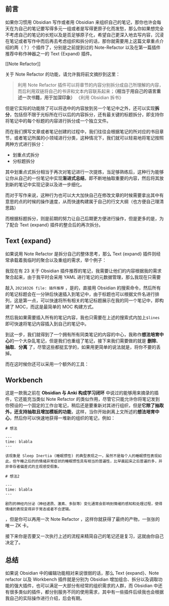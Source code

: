 ## 前言

如果你习惯用 Obsidian 写作或者用 Obsidian 来组织自己的笔记，那你也许会每天在为自己的笔记要写得多元一组或者是写得更原子化而发愁，那么你如果想完全不考虑自己的笔记的长短以及是否足够原子化，希望自己更深入地去写内容，沉浸在笔记或者写作中而后再去考虑组织和拆分的话，那你就需要用上这篇文章重点介绍的两（？）个插件了，分别是之前提到过的 Note-Refactor 以及在第一篇插件推荐中称作神器之一的 Text {Expand} 插件。

[[Note Refactor]]

关于 Note Refactor 的功能，请允许我将前文摘抄到这里：

> 利用 Note Refactor 插件可以将章节的内容分别拆分成自己所理解的内容，而后利用双链将自己的书评和文本内容联系起来；**（相当于用自己的语言重述一次书籍，用于加深印象）** 《利用 Obsidian 拆书》  

但是它实际的功能除了可以将选中的内容放到另一个笔记中之外，还可以实现**拆分**，包括但不限于光标所在行以后的内容拆分，还有最关键的标题拆分，即支持你将笔记中的每个标题的内容进行拆分成一个独立文件。

而在我们撰写文章或者笔记创建的过程中，我们往往会根据笔记的所对应的书目章节，或者笔记所属的小领域进行分类，这种情况下，我们就可以轻易地将笔记按照两种方式进行拆分：

-   划重点式拆分
-   分标题拆分

其中划重点式拆分相当于再次对笔记进行一次提炼，当足够熟练后，这种行为能够让你从自己的一份笔记中实现**渐进式总结**，即不断地抽取重要的内容，然后将其放到新的笔记中实现记录以及进一步细化。

而对于写作来说，这种行为也可以大大加快自己在修改文章的时候需要拿出其中有意思的点的时候的操作速度，从而快速构建属于自己的行文大纲（也方便自己理清思路）

而根据标题拆分，则是前期的努力让自己后期更方便进行操作，但是更多的是，为了配合 Text {expand} 插件的整合后的再次拆分。

## Text {expand}

如果说用 Note Refactor 是拆分自己的整体思考，那么 Text {expand} 插件则经常承载着我临时的聚合以及重组的需求，举个例子：

我现在有 23 关于 Obsidian 插件推荐的笔记，我需要让他们的内容根据我的需求聚合起来，由于我平时会采用 YAML 进行笔记的元数据管理，那么我现在只需要

敲入 `20210326 file: 插件推荐` ，是的，直接用 Obsidian 的搜索命令，然后所有的笔记标题会在一分钟后快速插入到笔记中，由于标题也可以根据文件名进行排列，这是第一点，可以快速将所有相关的笔记标题展示在我的同一个笔记中，即构建了 MOC，而这是最简单的 MOC 构建方式。

然后我如果需要插入所有的笔记内容，我也只需要在上述的搜索式内加上`$lines`即可快速将笔记内容插入到自己的笔记中。

到这一步，我们就得到了一个拥有所有同类笔记的内容的中心，我称作**想法培育中心**的一个大杂乱笔记，但是我们也重组了笔记，接下来我们需要做的就是 **删除**、**抽取**、**分离** 了，尽管这些都挺玄学的，如果用更简单的说法就是，将你不要的丢掉。

而在这时候你还可以采用一个额外的工具：

## Workbench

这是一款我之前在 **Obsidian 与 Anki 构成学习闭环** 中说过的能够用来摘录的插件，它还能充当类似 Note Refactor 的类似作用，尽管它只能允许你将笔记发到你预设的一个固定的工作台笔记，稍后还是要重新对其进行组织，但是**它除了抽取外，还支持抽取且增加模板的功能**，这样，当你开始剥离上文所述的**想法培育中心**，然后你可以快速地获得一堆新的组织的笔记，例如：

```text
# 想法

---
time: blabla
---

该现象是 Sleep Inertia (睡眠惯性) 的典型表现之一，虽然不是每个人的睡眠惯性表现如此，但午睡之后的的情绪异常症状的睡眠惯性具有相当的普遍性，比早晨起床之后普遍的多，并非幸存者偏差式的主观感受假象。

# 想法2

---
time: blabla
---

剧烈的神经内分泌（神经递质、激素、多肽等）变化通常会影响到情绪的感知和处理过程，使得情绪的表现变得异于常态或者不合逻辑。
```

，但是你可以再用一次 Note Refactor ，这样你就获得了最终的产物，一张张的唯一 ZK 卡。

接下来你是否要又一次执行上述的流程来精简自己的笔记还是复习，这就由你自己决定了。

## 总结

如果说 Obsidian 中的编辑功能相对来说很弱的话，那么 Text {expand}、Note refactor 以及 Workbench 插件就是分别为 Obsidian 增加组合、拆分以及调取功能的强大插件，也可以满足一大部分有经常的组织需求的人群，而 Obsidian 中还有很多类似的插件，都分别服务不同的使用需求，其中有一些插件后续我也会根据我自己的实际操作进行介绍，后会有期。